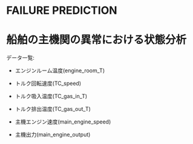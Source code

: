 # FAILURE PREDICTION

# 船舶の主機関の異常における状態分析

データ一覧:  

* エンジンルーム温度(engine_room_T)

* トルク回転速度(TC_speed)

* トルク吸入温度(TC_gas_in_T)

* トルク排出温度(TC_gas_out_T)

* 主機エンジン速度(main_engine_speed)

* 主機出力(main_engine_output)
